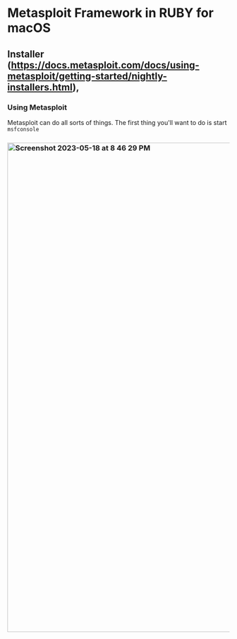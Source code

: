# Metasploit Framework in RUBY for macOS
## Installer (https://docs.metasploit.com/docs/using-metasploit/getting-started/nightly-installers.html),
### Using Metasploit
Metasploit can do all sorts of things. The first thing you'll want to do
is start `msfconsole`
### <img width="1109" alt="Screenshot 2023-05-18 at 8 46 29 PM" src="https://github.com/sudo-self/metasploit-framework-macOS/assets/119916323/1e4d59c9-a924-4476-a30e-344dba0fd5d3"> 

